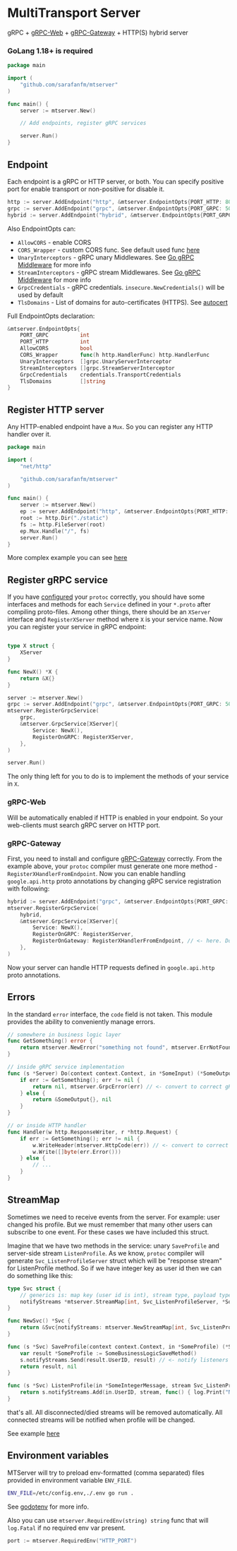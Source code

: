# MultiTransport Server

gRPC + [gRPC-Web](https://github.com/improbable-eng/grpc-web) + [gRPC-Gateway](https://github.com/grpc-ecosystem/grpc-gateway) + HTTP(S) hybrid server

### GoLang 1.18+ is required

```go
package main

import (
    "github.com/sarafanfm/mtserver"
)

func main() {
    server := mtserver.New()

    // Add endpoints, register gRPC services

    server.Run()
}
```

## Endpoint

Each endpoint is a gRPC or HTTP server, or both. You can specify positive port for enable transport or non-positive for disable it.

```go
http := server.AddEndpoint("http", &mtserver.EndpointOpts{PORT_HTTP: 80})
grpc := server.AddEndpoint("grpc", &mtserver.EndpointOpts{PORT_GRPC: 50021})
hybrid := server.AddEndpoint("hybrid", &mtserver.EndpointOpts{PORT_GRPC: 50021, PORT_HTTP: 80})
```

Also EndpointOpts can:

- `AllowCORS` - enable CORS
- `CORS_Wrapper` - custom CORS func. See default used func [here](https://github.com/sarafanfm/mtserver/blob/main/endpoint.go#L119-L133)
- `UnaryInterceptors` - gRPC unary Middlewares. See [Go gRPC Middleware](https://github.com/grpc-ecosystem/go-grpc-middleware) for more info
- `StreamInterceptors` - gRPC stream Middlewares. See [Go gRPC Middleware](https://github.com/grpc-ecosystem/go-grpc-middleware) for more info
- `GrpcCredentials` - gRPC credentials. `insecure.NewCredentials()` will be used by default
- `TlsDomains` - List of domains for auto-certificates (HTTPS). See [autocert](https://pkg.go.dev/golang.org/x/crypto/acme/autocert)

Full EndpointOpts declaration:

```go
&mtserver.EndpointOpts{
	PORT_GRPC          int
	PORT_HTTP          int
	AllowCORS          bool
	CORS_Wrapper       func(h http.HandlerFunc) http.HandlerFunc
	UnaryInterceptors  []grpc.UnaryServerInterceptor
	StreamInterceptors []grpc.StreamServerInterceptor
	GrpcCredentials    credentials.TransportCredentials
	TlsDomains         []string
}
```

## Register HTTP server

Any HTTP-enabled endpoint have a `Mux`. So you can register any HTTP handler over it.

```go
package main

import (
	"net/http"

	"github.com/sarafanfm/mtserver"
)

func main() {
	server := mtserver.New()
	ep := server.AddEndpoint("http", &mtserver.EndpointOpts{PORT_HTTP: 80})
	root := http.Dir("./static")
	fs := http.FileServer(root)
	ep.Mux.Handle("/", fs)
	server.Run()
}
```

More complex example you can see [here](https://github.com/sarafanfm/mtserver/blob/main/example/internal/static/server.go)

## Register gRPC service

If you have [configured](https://github.com/sarafanfm/mtserver/blob/main/example/protoc.sh#L7-L10) your `protoc` correctly, you should have some interfaces and methods for each `Service` defined in your `*.proto` after compiling proto-files.
Among other things, there should be an `XServer` interface and `RegisterXServer` method where `X` is your service name. Now you can register your service in gRPC endpoint:

```go

type X struct {
	XServer
}

func NewX() *X {
	return &X{}
}

server := mtserver.New()
grpc := server.AddEndpoint("grpc", &mtserver.EndpointOpts{PORT_GRPC: 50021})
mtserver.RegisterGrpcService(
	grpc,
	&mtserver.GrpcService[XServer]{
		Service: NewX(),
		RegisterOnGRPC: RegisterXServer,
	},
)

server.Run()
```

The only thing left for you to do is to implement the methods of your service in `X`.

### gRPC-Web

Will be automatically enabled if HTTP is enabled in your endpoint. So your web-clients must search gRPC server on HTTP port.

### gRPC-Gateway

First, you need to install and configure [gRPC-Gateway](https://github.com/grpc-ecosystem/grpc-gateway) correctly.
From the example above, your `protoc` compiler must generate one more method - `RegisterXHandlerFromEndpoint`.
Now you can enable handling `google.api.http` proto annotations by changing gRPC service registration with following:

```go
hybrid := server.AddEndpoint("grpc", &mtserver.EndpointOpts{PORT_GRPC: 50021, PORT_HTTP: 80})
mtserver.RegisterGrpcService(
	hybrid,
	&mtserver.GrpcService[XServer]{
		Service: NewX(),
		RegisterOnGRPC: RegisterXServer,
		RegisterOnGateway: RegisterXHandlerFromEndpoint, // <- here. Don't forget to enable HTTP
	},
)
```

Now your server can handle HTTP requests defined in `google.api.http` proto annotations.

## Errors

In the standard `error` interface, the `code` field is not taken.
This module provides the ability to conveniently manage errors.

```go
// somewhere in business logic layer
func GetSomething() error {
	return mtserver.NewError("something not found", mtserver.ErrNotFound)
}

// inside gRPC service implementation
func (s *Server) Do(context context.Context, in *SomeInput) (*SomeOutput, error) {
	if err := GetSomething(); err != nil {
		return nil, mtserver.GrpcError(err) // <- convert to correct gRPC codes.NotFound
	} else {
		return &SomeOutput{}, nil
	}
}

// or inside HTTP handler
func Handler(w http.ResponseWriter, r *http.Request) {
	if err := GetSomething(); err != nil {
		w.WriteHeader(mtserver.HttpCode(err)) // <- convert to correct HTTP http.StatusNotFound
		w.Write([]byte(err.Error()))
	} else {
		// ...
	}
}
```

## StreamMap

Sometimes we need to receive events from the server. For example: user changed his profile. But we must remember that many other users can subscribe to one event.
For these cases we have included this struct.

Imagine that we have two methods in the service: unary `SaveProfile` and server-side stream `ListenProfile`.
As we know, `protoc` compiler will generate `Svc_ListenProfileServer` struct which will be "response stream" for ListenProfile method.
So if we have integer key as user id then we can do something like this:

```go
type Svc struct {
	// generics is: map key (user id is int), stream type, payload type
	notifyStreams *mtserver.StreamMap[int, Svc_ListenProfileServer, *SomeProfile]
}

func NewSvc() *Svc {
	return &Svc{notifyStreams: mtserver.NewStreamMap[int, Svc_ListenProfileServer, *SomeProfile]()}
}

func (s *Svc) SaveProfile(context context.Context, in *SomeProfile) (*SomeProfile, error) {
	var result *SomeProfile := SomeBusinessLogicSaveMethod()
	s.notifyStreams.Send(result.UserID, result) // <- notify listeners
	return result, nil
}

func (s *Svc) ListenProfile(in *SomeIntegerMessage, stream Svc_ListenProfileServer) error {
	return s.notifyStreams.Add(in.UserID, stream, func() { log.Print("New listener was added to map") }) // <- add listener
}
```

that's all. All disconnected/died streams will be removed automatically. All connected streams will be notified when profile will be changed.

See example [here](https://github.com/sarafanfm/mtserver/blob/main/example/internal/hello/v2/server.go)

## Environment variables

MTServer will try to preload env-formatted (comma separated) files provided in environment variable `ENV_FILE`.

```bash
ENV_FILE=/etc/config.env,./.env go run .
```

See [godotenv](https://github.com/joho/godotenv) for more info.

Also you can use `mtserver.RequiredEnv(string) string` func that will `log.Fatal` if no required env var present.

```go
port := mtserver.RequiredEnv("HTTP_PORT")
```